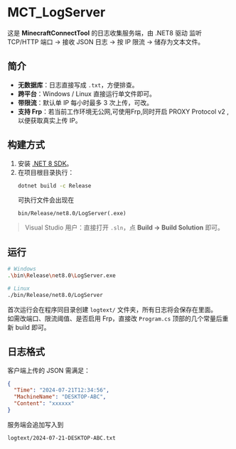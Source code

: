 # MCT_LogServer

这是 **MinecraftConnectTool** 的日志收集服务端，由 .NET8 驱动
监听 TCP/HTTP 端口 → 接收 JSON 日志 → 按 IP 限流 → 储存为文本文件。

## 简介  
- **无数据库**：日志直接写成 `.txt`，方便排查。  
- **跨平台**：Windows / Linux 直接运行单文件即可。  
- **带限流**：默认单 IP 每小时最多 3 次上传，可改。  
- **支持 Frp**：若当前工作环境无公网,可使用Frp,同时开启 PROXY Protocol v2 ,以便获取真实上传 IP。

## 构建方式  
1. 安装 [.NET 8 SDK](https://dotnet.microsoft.com/download/dotnet/8.0)。  
2. 在项目根目录执行：  
   ```bash
   dotnet build -c Release
   ```  
   可执行文件会出现在  
   ```
   bin/Release/net8.0/LogServer(.exe)
   ```

> Visual Studio 用户：直接打开 `.sln`，点 **Build → Build Solution** 即可。

## 运行  
```bash
# Windows
.\bin\Release\net8.0\LogServer.exe

# Linux
./bin/Release/net8.0/LogServer
```

首次运行会在程序同目录创建 `logtext/` 文件夹，所有日志将会保存在里面。  
如需改端口、限流阈值、是否启用 Frp，直接改 `Program.cs` 顶部的几个常量后重新 build 即可。

## 日志格式  
客户端上传的 JSON 需满足：  
```json
{
  "Time": "2024-07-21T12:34:56",
  "MachineName": "DESKTOP-ABC",
  "Content": "xxxxxx"
}
```
服务端会追加写入到  
```
logtext/2024-07-21-DESKTOP-ABC.txt
```

